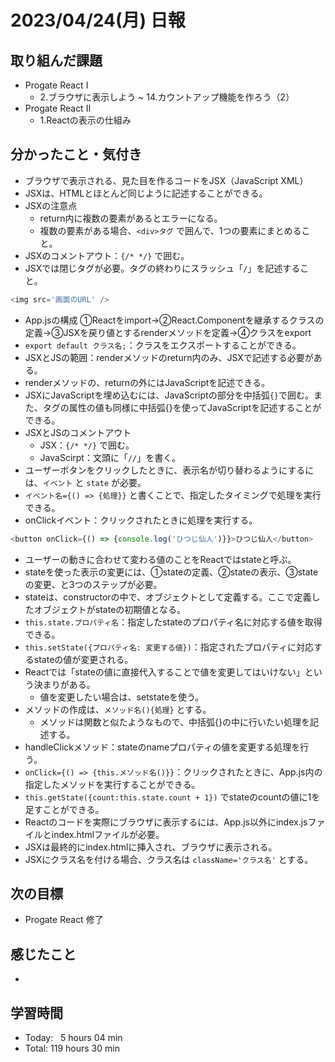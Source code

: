 # 2023/04/24(月) 日報
## 取り組んだ課題
- Progate React Ⅰ
  - 2.ブラウザに表示しよう ~ 14.カウントアップ機能を作ろう（2）
- Progate React Ⅱ
  - 1.Reactの表示の仕組み

## 分かったこと・気付き
- ブラウザで表示される、見た目を作るコードをJSX（JavaScript XML）
- JSXは、HTMLとほとんど同じように記述することができる。
- JSXの注意点
  - return内に複数の要素があるとエラーになる。
  - 複数の要素がある場合、`<div>タグ` で囲んで、1つの要素にまとめること。
- JSXのコメントアウト：`{/* */}` で囲む。
- JSXでは閉じタグが必要。タグの終わりにスラッシュ「`/`」を記述すること。
``` JavaScript
<img src='画面のURL' />
```
- App.jsの構成
  ①Reactをimport→②React.Componentを継承するクラスの定義→③JSXを戻り値とするrenderメソッドを定義→④クラスをexport
- `export default クラス名;`：クラスをエクスポートすることができる。
- JSXとJSの範囲：renderメソッドのreturn内のみ、JSXで記述する必要がある。
- renderメソッドの、returnの外にはJavaScriptを記述できる。
- JSXにJavaScriptを埋め込むには、JavaScriptの部分を中括弧`{}`で囲む。また、タグの属性の値も同様に中括弧{}を使ってJavaScriptを記述することができる。
- JSXとJSのコメントアウト
  - JSX：`{/* */}` で囲む。
  - JavaScirpt：文頭に「`//`」を書く。
- ユーザーボタンをクリックしたときに、表示名が切り替わるようにするには、`イベント` と `state` が必要。
- `イベント名={() => {処理}}` と書くことで、指定したタイミングで処理を実行できる。
- onClickイベント：クリックされたときに処理を実行する。
``` JavaScript
<button onClick={() => {console.log('ひつじ仙人')}}>ひつじ仙人</button>
```
- ユーザーの動きに合わせて変わる値のことをReactではstateと呼ぶ。
- stateを使った表示の変更には、①stateの定義、②stateの表示、③stateの変更、と3つのステップが必要。
- stateは、constructorの中で、オブジェクトとして定義する。ここで定義したオブジェクトがstateの初期値となる。
- `this.state.プロパティ名`：指定したstateのプロパティ名に対応する値を取得できる。
- `this.setState({プロパティ名: 変更する値})`：指定されたプロパティに対応するstateの値が変更される。
- Reactでは「stateの値に直接代入することで値を変更してはいけない」という決まりがある。
  - 値を変更したい場合は、setstateを使う。
- メソッドの作成は、`メソッド名(){処理}` とする。
  - メソッドは関数と似たようなもので、中括弧{}の中に行いたい処理を記述する。
- handleClickメソッド：stateのnameプロパティの値を変更する処理を行う。
- `onClick={() => {this.メソッド名()}}`：クリックされたときに、App.js内の指定したメソッドを実行することができる。
- `this.getState({count:this.state.count + 1})` でstateのcountの値に1を足すことができる。
- Reactのコードを実際にブラウザに表示するには、App.js以外にindex.jsファイルとindex.htmlファイルが必要。
- JSXは最終的にindex.htmlに挿入され、ブラウザに表示される。
- JSXにクラス名を付ける場合、クラス名は `className='クラス名'` とする。

## 次の目標
- Progate React 修了

## 感じたこと
- 

## 学習時間
- Today:&nbsp;&nbsp;&nbsp;5 hours 04 min
- Total: 119 hours 30 min
